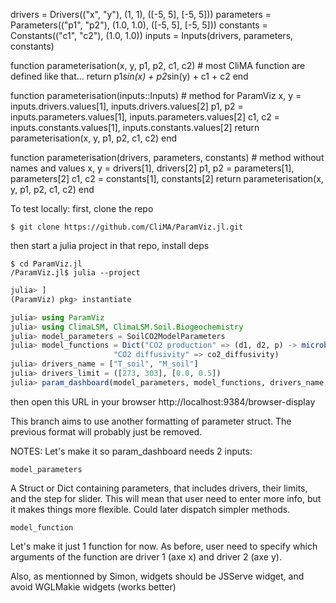 drivers = Drivers(("x", "y"), (1, 1), ([-5, 5], [-5, 5]))
parameters = Parameters(("p1", "p2"), (1.0, 1.0), ([-5, 5], [-5, 5]))
constants = Constants(("c1", "c2"), (1.0, 1.0))
inputs = Inputs(drivers, parameters, constants)

function parameterisation(x, y, p1, p2, c1, c2) # most CliMA function are defined like that...
  return p1*sin(x) + p2*sin(y) + c1 + c2
end

function parameterisation(inputs::Inputs) # method for ParamViz
    x, y = inputs.drivers.values[1], inputs.drivers.values[2] 
    p1, p2 = inputs.parameters.values[1], inputs.parameters.values[2]
    c1, c2 = inputs.constants.values[1], inputs.constants.values[2]
    return parameterisation(x, y, p1, p2, c1, c2)
end

function parameterisation(drivers, parameters, constants) # method without names and values
  x, y = drivers[1], drivers[2]
  p1, p2 = parameters[1], parameters[2]
  c1, c2 = constants[1], constants[2]
  return parameterisation(x, y, p1, p2, c1, c2)
end


















To test locally:
first, clone the repo

```ubuntu
$ git clone https://github.com/CliMA/ParamViz.jl.git
```

then start a julia project in that repo, install deps

```ubuntu
$ cd ParamViz.jl
/ParamViz.jl$ julia --project
```

```jl
julia> ]
(ParamViz) pkg> instantiate
```

```jl
julia> using ParamViz
julia> using ClimaLSM, ClimaLSM.Soil.Biogeochemistry
julia> model_parameters = SoilCO2ModelParameters
julia> model_functions = Dict("CO2 production" => (d1, d2, p) -> microbe_source(d1, d2, 5.0, p),
                       "CO2 diffusivity" => co2_diffusivity)
julia> drivers_name = ["T_soil", "M_soil"]
julia> drivers_limit = ([273, 303], [0.0, 0.5])
julia> param_dashboard(model_parameters, model_functions, drivers_name, drivers_limit)
```

then open this URL in your browser 
http://localhost:9384/browser-display


This branch aims to use another formatting of parameter struct. 
The previous format will probably just be removed. 

NOTES:
Let's make it so param_dashboard needs 2 inputs: 

`model_parameters`

A Struct or Dict containing parameters, that includes drivers, their limits, and the step for slider. 
This will mean that user need to enter more info, but it makes things more flexible. 
Could later dispatch simpler methods. 

`model_function`

Let's make it just 1 function for now. As before, user need to specify which arguments of the function are driver 1 (axe x) and driver 2 (axe y). 

Also, as mentionned by Simon, widgets should be JSServe widget, and avoid WGLMakie widgets (works better)
